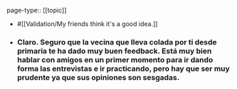 page-type:: [[topic]]

- #[[Validation/My friends think it's a good idea.]]

- ### Claro. Seguro que la vecina que lleva colada por ti desde primaria te ha dado muy buen feedback. Está muy bien hablar con amigos en un primer momento para ir dando forma las entrevistas e ir practicando, pero hay que ser muy prudente ya que sus opiniones son sesgadas.



